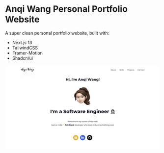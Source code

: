 # Anqi Wang Personal Portfolio Website

A super clean personal portfolio website, built with:

- Next.js 13
- TailwindCSS
- Framer-Motion
- Shadcn/ui

![Screenshot](./screenshot.jpg)
